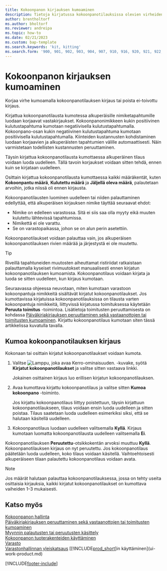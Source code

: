 ```yaml
---
title: Kokoonpanon kirjauksen kumoaminen
description: Tietoja kirjatussa kokoonpanotilauksissa olevien virheiden korjaamisesta.
author: brentholtorf
ms.author: bholtorf
ms.reviewer: andreipa
ms.topic: how-to
ms.date: 02/21/2023
ms.custom: bap-template
ms.search.keywords: 'kit, kitting'
ms.search.form: '900, 901, 902, 903, 904, 907, 910, 916, 920, 921, 922, 923, 940, 941, 942, 930, 931, 932, 914, 915, 905'
---
```

# Kokoonpanon kirjauksen kumoaminen

Korjaa virhe kumoamalla kokoonpanotilauksen kirjaus tai poista ei-toivottu kirjaus.

Kirjattua kokoonpanotilausta kumotessa alkuperäisille nimiketapahtumille luodaan korjaavat vastakirjaukset. Kokoonpanonimikkeen kukin positiivinen kulutustapahtuma kumotaan negatiivisella kulutustapahtumalla. Kokoonpano-osan kukin negatiivinen kulutustapahtuma kumotaan positiivisella kulutustapahtumalla. Kiinteiden kustannusten kohdistaminen luodaan korjaavien ja alkuperäisten tapahtumien välille automaattisesti. Näin varmistetaan todellisten kustannusten peruuttaminen.  

Täysin kirjattua kokoonpanotilausta kumottaessa alkuperäinen tilaus voidaan luoda uudelleen. Tällä tavoin korjaukset voidaan sitten tehdä, ennen kuin se kirjataan uudelleen.  

Osittain kirjattua kokoonpanotilausta kumottaessa kaikki määräkentät, kuten **Kokoonpantu määrä**, **Kulutettu määrä** ja **Jäljellä oleva määrä**, palautetaan arvoihin, jotka niissä oli ennen kirjausta.  

Kokoonpanotilausten luominen uudelleen tai niiden palauttaminen edellyttää, että alkuperäisen kirjauksen nimike täyttää seuraavat ehdot:  

* Nimike on edelleen varastossa. Sitä ei siis saa olla myyty eikä muuten kulutettu lähtevissä tapahtumissa.  
* Nimikettä ei ole varattu.  
* Se on varastopaikassa, johon se on alun perin asetettiin.  

Kokoonpanotilaukset voidaan palauttaa vain, jos alkuperäisen kokoonpanotilauksen rivien määrää ja järjestystä ei ole muutettu.  

> [!TIP]  
> Riveillä tapahtuneiden muutosten aiheuttamat ristiriidat ratkaistaan palauttamalla kyseiset rivimuutokset manuaalisesti ennen kirjatun kokoonpanotilauksen kumoamista. Kokoonpanotilaus voidaan kirjata ja luoda se sitten uudelleen, kun kirjaus kumotaan.  

Seuraavassa ohjeessa neuvotaan, miten kumotaan varastoon kokoonpantuja nimikkeitä sisältävät kirjatut kokoonpanotilaukset. Jos kumottavissa kirjatuissa kokoonpanotilauksissa on tilausta varten kokoonpantuja nimikkeitä, liittyvissä kirjatussa toimituksessa käytetään **Peruuta toimitus** -toimintoa. Lisätietoja toimitusten peruuttamisesta on kohdassa [Päiväkirjakirjauksen peruuttaminen sekä vastaanottojen tai toimitusten kumoaminen](finance-how-reverse-journal-posting.md). Kirjattu kokoonpanotilaus kumotaan siten tässä artikkelissa kuvatulla tavalla.  

## Kumoa kokoonpanotilauksen kirjaus

Kokonaan tai osittain kirjatut kokoonpanotilaukset voidaan kumota.

1. Valitse ![Lamppu, joka avaa Kerro-ominaisuuden.](media/ui-search/search_small.png "Kerro, mitä haluat tehdä") -kuvake, syötä **Kirjatut kokoonpanotilaukset** ja valitse sitten vastaava linkki.  

   Jokainen osittainen kirjaus luo erillisen kirjatun kokoonpanotilauksen.  
2. Avaa kumottava kirjattu kokoonpanotilaus ja valitse sitten **Kumoa kokoonpano** -toiminto.  

    Jos kirjattu kokoonpanotilaus liittyy poistettuun, täysin kirjattuun kokoonpanotilaukseen, tilaus voidaan ensin luoda uudelleen ja sitten poistaa. Tilaus saatetaan luoda uudelleen esimerkiksi siksi, että se halutaan käsitellä uudelleen.  
3. Kokoonpanotilaus luodaan uudelleen valitsemalla **Kyllä**. Kirjaus kumotaan luomatta kokoonpanotilausta uudelleen valitsemalla **Ei**.  

Kokoonpanotilauksen **Peruutettu**-otsikkokentän arvoksi muuttuu **Kyllä**. Kokoonpanotilauksen kirjaus on nyt peruutettu. Jos kokoonpanotilaus päätetään luoda uudelleen, koko tilaus voidaan käsitellä. Vaihtoehtoisesti alkuperäiseen tilaan palautettu kokoonpanotilaus voidaan avata.  

> [!NOTE]  
> Jos määrät halutaan palauttaa kokoonpanotilauksessa, jossa on tehty useita osittaisia kirjauksia, kaikki kirjatut kokoonpanotilaukset on kumottava vaiheiden 1–3 mukaisesti.  

## Katso myös

[Kokoonpanon hallinta](assembly-assemble-items.md)  
[Päiväkirjakirjauksen peruuttaminen sekä vastaanottojen tai toimitusten kumoaminen](finance-how-reverse-journal-posting.md)  
[Myynnin palautusten tai peruutusten käsittely](sales-how-process-sales-returns-cancellations.md)  
[Kokoonpanon tuoterakenteiden käyttäminen](assembly-how-work-assembly-boms.md)  
[Varasto](inventory-manage-inventory.md)  
[Varastonhallinnan yleiskatsaus](design-details-warehouse-management.md)
[[!INCLUDE[prod_short](includes/prod_short.md)]in käyttäminen](ui-work-product.md)


[!INCLUDE[footer-include](includes/footer-banner.md)]